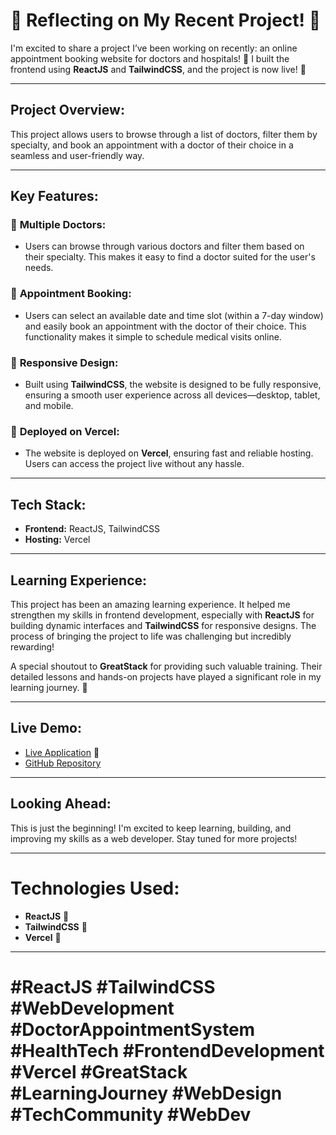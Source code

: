 # 🌟 Reflecting on My Recent Project! 🌟

I'm excited to share a project I’ve been working on recently: an online appointment booking website for doctors and hospitals! 🚀 I built the frontend using **ReactJS** and **TailwindCSS**, and the project is now live! 🎉

---

## **Project Overview:**
This project allows users to browse through a list of doctors, filter them by specialty, and book an appointment with a doctor of their choice in a seamless and user-friendly way.

---

## **Key Features:**

### 🔹 **Multiple Doctors:**
- Users can browse through various doctors and filter them based on their specialty. This makes it easy to find a doctor suited for the user's needs.

### 🔹 **Appointment Booking:**
- Users can select an available date and time slot (within a 7-day window) and easily book an appointment with the doctor of their choice. This functionality makes it simple to schedule medical visits online.

### 🔹 **Responsive Design:**
- Built using **TailwindCSS**, the website is designed to be fully responsive, ensuring a smooth user experience across all devices—desktop, tablet, and mobile.

### 🔹 **Deployed on Vercel:**
- The website is deployed on **Vercel**, ensuring fast and reliable hosting. Users can access the project live without any hassle.

---

## **Tech Stack:**

- **Frontend:** ReactJS, TailwindCSS
- **Hosting:** Vercel

---

## **Learning Experience:**
This project has been an amazing learning experience. It helped me strengthen my skills in frontend development, especially with **ReactJS** for building dynamic interfaces and **TailwindCSS** for responsive designs. The process of bringing the project to life was challenging but incredibly rewarding!

A special shoutout to **GreatStack** for providing such valuable training. Their detailed lessons and hands-on projects have played a significant role in my learning journey. 🙏

---

## **Live Demo:**
- [Live Application](https://hospital-app-three.vercel.app/) 🎉
- [GitHub Repository](https://github.com/manojLovesCoding/Hospital-app.git)

---

## **Looking Ahead:**
This is just the beginning! I'm excited to keep learning, building, and improving my skills as a web developer. Stay tuned for more projects!

---

# **Technologies Used:**
- **ReactJS** 🧩
- **TailwindCSS** 🎨
- **Vercel** 🚀

---

# **#ReactJS #TailwindCSS #WebDevelopment #DoctorAppointmentSystem #HealthTech #FrontendDevelopment #Vercel #GreatStack #LearningJourney #WebDesign #TechCommunity #WebDev**

